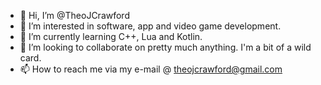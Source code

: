 - 👋 Hi, I’m @TheoJCrawford
- 👀 I’m interested in software, app and video game development.
- 🌱 I’m currently learning C++, Lua and Kotlin.
- 💞️ I’m looking to collaborate on pretty much anything. I'm a bit of a wild card.
- 📫 How to reach me via my e-mail @ theojcrawford@gmail.com

<!---
TheoJCrawford/TheoJCrawford is a ✨ special ✨ repository because its `README.md` (this file) appears on your GitHub profile.
You can click the Preview link to take a look at your changes.
--->
